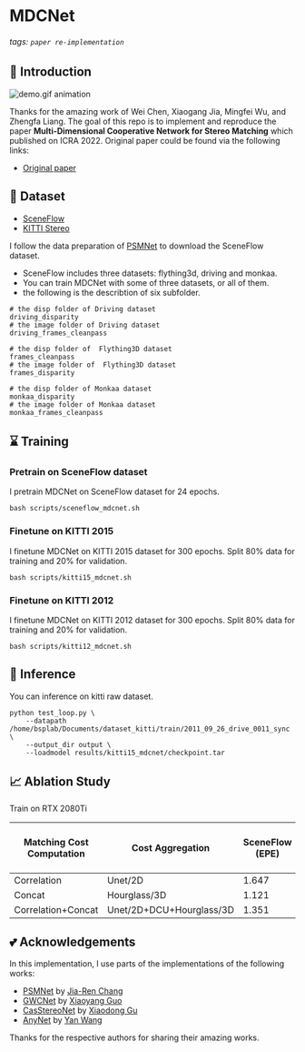 # MDCNet
###### tags: `paper re-implementation`
## :beginner: Introduction
![demo.gif animation](readme_images/demo.gif)

Thanks for the amazing work of Wei Chen, Xiaogang Jia, Mingfei Wu, and Zhengfa Liang. The goal of this repo is to implement and reproduce the paper **Multi-Dimensional Cooperative Network for Stereo Matching** which published on ICRA 2022. Original paper could be found via the following links:
* [Original paper](https://ieeexplore.ieee.org/document/9627805)

## :floppy_disk: Dataset
* [SceneFlow](http://www.cvlibs.net/datasets/kitti/eval_stereo.php)
* [KITTI Stereo](https://lmb.informatik.uni-freiburg.de/resources/datasets/SceneFlowDatasets.en.html)

I follow the data preparation of [PSMNet](https://github.com/JiaRenChang/PSMNet/tree/master/dataset) to download the SceneFlow dataset.
* SceneFlow includes three datasets: flything3d, driving and monkaa.
* You can train MDCNet with some of three datasets, or all of them.
* the following is the describtion of six subfolder.
```
# the disp folder of Driving dataset
driving_disparity  
# the image folder of Driving dataset
driving_frames_cleanpass

# the disp folder of  Flything3D dataset
frames_cleanpass  
# the image folder of  Flything3D dataset
frames_disparity  

# the disp folder of Monkaa dataset
monkaa_disparity  
# the image folder of Monkaa dataset
monkaa_frames_cleanpass
```

## :hourglass: Training
### Pretrain on SceneFlow dataset
I pretrain MDCNet on SceneFlow dataset for 24 epochs.
```
bash scripts/sceneflow_mdcnet.sh
```
### Finetune on KITTI 2015
I finetune MDCNet on KITTI 2015 dataset for 300 epochs. Split 80% data for training and 20% for validation.
```
bash scripts/kitti15_mdcnet.sh
```
### Finetune on KITTI 2012
I finetune MDCNet on KITTI 2012 dataset for 300 epochs. Split 80% data for training and 20% for validation.
```
bash scripts/kitti12_mdcnet.sh
```

## :rocket: Inference
You can inference on kitti raw dataset.
```
python test_loop.py \
    --datapath /home/bsplab/Documents/dataset_kitti/train/2011_09_26_drive_0011_sync \
    --output_dir output \
    --loadmodel results/kitti15_mdcnet/checkpoint.tar
```

## :chart_with_upwards_trend: Ablation Study
Train on RTX 2080Ti

| Matching Cost Computation | Cost Aggregation         | SceneFlow (EPE) | KITTI 2015 D1-all (%) | KITTI 2012 D1-all (%) | Time(s) |
| ------------------------- | ------------------------ | --------------- | --------------------- | --------------------- | ------- |
| Correlation               | Unet/2D                  | 1.647           | 3.93%                 | 5.08%                 | 0.043   |
| Concat                    | Hourglass/3D             | 1.121           | 2.13%                 | 2.56%                 | 0.243   |
| Correlation+Concat        | Unet/2D+DCU+Hourglass/3D | 1.351           | 3.16%                 | 3.91%                 | 0.073   |

## :two_hearts: Acknowledgements
In this implementation, I use parts of the implementations of the following works:
* [PSMNet](https://github.com/JiaRenChang/PSMNet) by [Jia-Ren Chang](https://jiarenchang.github.io/)
* [GWCNet](https://github.com/xy-guo/GwcNet) by [Xiaoyang Guo](https://github.com/xy-guo)
* [CasStereoNet](https://github.com/hz-ants/cascade-mvsnet) by [Xiaodong Gu](https://github.com/gxd1994)
* [AnyNet](https://github.com/mileyan/AnyNet) by [Yan Wang](https://www.cs.cornell.edu/~yanwang/)

Thanks for the respective authors for sharing their amazing works.